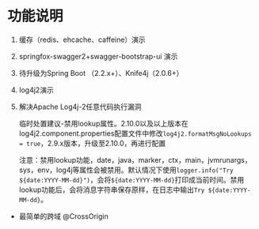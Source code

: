 # 功能说明

1. 缓存（redis、ehcache、caffeine）演示

2. springfox-swagger2+swagger-bootstrap-ui 演示

3. 待升级为Spring Boot （2.2.x+）、Knife4j（2.0.6+）

4. log4j2演示

5. 解决Apache Log4j-2任意代码执行漏洞

   临时处置建议-禁用lookup属性。2.10.0以及以上版本在log4j2.component.properties配置文件中修改`log4j2.formatMsgNoLookups = true`，2.9.x版本，升级至2.10.0，再进行配置
   
   注意：禁用lookup功能，date，java，marker，ctx，main，jvmrunargs，sys，env，log4j等属性会被禁用。默认情况下使用`logger.info("Try ${date:YYYY-MM-dd}")`，会将`${date:YYYY-MM-dd}`打印成当前时间。禁用lookup功能后，会将消息字符串保存原样，在日志中输出`Try ${date:YYYY-MM-dd}`。
   

- 最简单的跨域 @CrossOrigin
